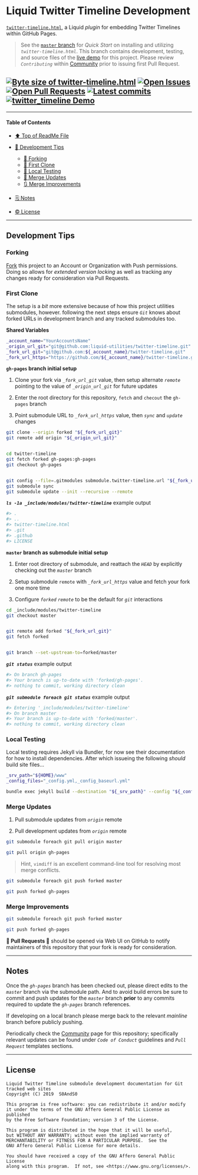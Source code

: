 # Liquid Twitter Timeline Development
[heading__title]:
  #liquid-twitter-timeline-development
  "&#x2B06; Top of this page"


[`twitter-timeline.html`][twitter_timeline__master__source_code], a Liquid _plugin_ for embedding Twitter Timelines within GitHub Pages.


> See the [`master` branch][twitter_timeline__master] for _Quick Start_ on installing and utilizing _`twitter-timeline.html`_. This branch contains development, testing, and source files of the [live demo][demo__twitter_timeline] for this project. Please review _`Contributing`_ within [Community][twitter_timeline__community] prior to issuing first Pull Request.


## [![Byte size of twitter-timeline.html][badge__master__twitter_timeline__source_code]][twitter_timeline__master__source_code] [![Open Issues][badge__issues__twitter_timeline]][issues__twitter_timeline] [![Open Pull Requests][badge__pull_requests__twitter_timeline]][pull_requests__twitter_timeline] [![Latest commits][badge__commits__twitter_timeline__gh_pages]][commits__twitter_timeline__gh_pages] [![twitter_timeline Demo][badge__demo__twitter_timeline]][demo__twitter_timeline]



------


#### Table of Contents


- [&#x2B06; Top of ReadMe File][heading__title]

- [:bridge_at_night: Development Tips][heading__development_tips]

  - [:trident: Forking][heading__forking]
  - [:herb: First Clone][heading__first_clone]
  - [:100: Local Testing][heading__local_testing]
  - [:arrows_counterclockwise: Merge Updates][heading__merge_updates]
  - [:arrows_clockwise: Merge Improvements][heading__merge_improvements]

- [&#x1F5D2; Notes][heading__notes]

- [:copyright: License][heading__license]


------


## Development Tips
[heading__development_tips]:
  #development-tips
  "&#x1F309; Quick reference for those ready to improve this project"


### Forking
[heading__forking]:
  #forking
  "&#x1F531;"


[Fork][fork__twitter_timeline] this project to an Account or Organization with Push permissions. Doing so allows for _extended version locking_ as well as tracking any changes ready for consideration via Pull Requests.


### First Clone
[heading__first_clone]:
  #first-clone
  "&#x1F33F; Steps to ensure git knows about forked URLs in development branch and any tracked submodules"


The setup is a _bit_ more extensive because of how this project utilities submodules, however. following the next steps ensure _`Git`_ knows about forked URLs in development branch and any tracked submodules too.


**Shared Variables**


```Bash
_account_name="YourAccountsName"
_origin_url_git="git@github.com:liquid-utilities/twitter-timeline.git"
_fork_url_git="git@github.com:${_account_name}/twitter-timeline.git"
_fork_url_https="https://github.com/${_account_name}/twitter-timeline.git"
```


**`gh-pages` branch initial setup**


1. Clone your fork via _`_fork_url_git`_ value, then setup alternate _`remote`_ pointing to the value of _`_origin_url_git`_ for future updates

2. Enter the root directory for this repository, `fetch` and `checout` the `gh-pages` branch

3. Point submodule URL to _`_fork_url_https`_ value, then _`sync`_ and _`update`_ changes


```Bash
git clone --origin forked "${_fork_url_git}"
git remote add origin "${_origin_url_git}"


cd twitter-timeline
git fetch forked gh-pages:gh-pages
git checkout gh-pages


git config --file=.gitmodules submodule.twitter-timeline.url "${_fork_url_https}"
git submodule sync
git submodule update --init --recursive --remote
```


**_`ls -1a _include/modules/twitter-timeline`_** example output


```Bash
#> .
#> ..
#> twitter-timeline.html
#> .git
#> .github
#> LICENSE
```


**`master` branch as submodule initial setup**


1. Enter root directory of submodule, and reattach the _`HEAD`_ by explicitly checking out the _`master`_ branch

2. Setup submodule `remote` with _`_fork_url_https`_ value and fetch your fork one more time

3. Configure _`forked`_ _`remote`_ to be the default for _`git`_ interactions


```Bash
cd _include/modules/twitter-timeline
git checkout master


git remote add forked "${_fork_url_git}"
git fetch forked


git branch --set-upstream-to=forked/master
```


**_`git status`_** example output


```Bash
#> On branch gh-pages
#> Your branch is up-to-date with 'forked/gh-pages'.
#> nothing to commit, working directory clean
```


**_`git submodule foreach git status`_** example output


```Bash
#> Entering '_include/modules/twitter-timeline'
#> On branch master
#> Your branch is up-to-date with 'forked/master'.
#> nothing to commit, working directory clean
```


### Local Testing
[heading__local_testing]:
  #local-testing
  "&#x1F4AF; After initial setup, run `npm test` prior to public commits"


Local testing requires Jekyll via Bundler, for now see their documentation for how to install dependencies. After which issueing the following _should_ build site files...


```Bash
_srv_path="${HOME}/www"
_config_files="_config.yml,_config_baseurl.yml"

bundle exec jekyll build --destination "${_srv_path}" --config "${_config_files}"
```


### Merge Updates
[heading__merge_updates]:
  #merge-updates
  "&#x1F504; Update your fork with edits from this repository"


1. Pull submodule updates from _`origin`_ remote

2. Pull development updates from _`origin`_ remote


```Bash
git submodule foreach git pull origin master

git pull origin gh-pages
```


> Hint, `vimdiff` is an excellent command-line tool for resolving most merge conflicts.


```Bash
git submodule foreach git push forked master

git push forked gh-pages
```


### Merge Improvements
[heading__merge_improvements]:
  #merge-improvements
  "&#x1F503; Notify maintainers of this repository that your edits are ready for consideration"


```Bash
git submodule foreach git push forked master

git push forked gh-pages
```


**:tada: Pull Requests :tada:** should be opened via Web UI on GitHub to notify maintainers of this repository that your fork is ready for consideration.


___


## Notes
[heading__notes]:
  #notes
  "&#x1F5D2; Additional resources and things to keep in mind when developing"


Once the _`gh-pages`_ branch has been checked out, please direct edits to the _`master`_ branch via the submodule path. And to avoid build errors be sure to commit and push updates for the _`master`_ branch **prior** to any commits required to update the _`gh-pages`_ branch references.


If developing on a local branch please merge back to the relevant _mainline_ branch before publicly pushing.


Periodically check the [Community][twitter_timeline__community] page for this repository; specifically relevant updates can be found under _`Code of Conduct`_ guidelines and _`Pull Request`_ templates sections.


___


## License
[heading__license]:
  #license
  "&#x00A9; Legal bits of Open Source software"


```
Liquid Twitter Timeline submodule development documentation for Git tracked web sites
Copyright (C) 2019  S0AndS0

This program is free software: you can redistribute it and/or modify
it under the terms of the GNU Affero General Public License as published
by the Free Software Foundation; version 3 of the License.

This program is distributed in the hope that it will be useful,
but WITHOUT ANY WARRANTY; without even the implied warranty of
MERCHANTABILITY or FITNESS FOR A PARTICULAR PURPOSE.  See the
GNU Affero General Public License for more details.

You should have received a copy of the GNU Affero General Public License
along with this program.  If not, see <https://www.gnu.org/licenses/>.
```



[twitter_timeline__master]:
  https://github.com/liquid-utilities/twitter-timeline/
  ""


[fork__twitter_timeline]:
  https://github.com/liquid-utilities/twitter-timeline/fork
  ""


[badge__commits__twitter_timeline__gh_pages]:
  https://img.shields.io/github/last-commit/liquid-utilities/twitter-timeline/gh-pages.svg

[commits__twitter_timeline__gh_pages]:
  https://github.com/liquid-utilities/twitter-timeline/commits/gh-pages
  "&#x1F4DD; History of changes on this branch"


[twitter_timeline__community]:
  https://github.com/liquid-utilities/twitter-timeline/community
  "&#x1F331; Dedicated to functioning code"



[badge__demo__twitter_timeline]:
  https://img.shields.io/website/https/liquid-utilities.github.io/twitter-timeline/index.html.svg?down_color=darkorange&down_message=Offline&label=Demo&logo=Demo%20Site&up_color=success&up_message=Online

[demo__twitter_timeline]:
  https://liquid-utilities.github.io/twitter-timeline/index.html
  "&#x1F52C; Exposes examples of how to utilize code from this repository"


[badge__issues__twitter_timeline]:
  https://img.shields.io/github/issues/liquid-utilities/twitter-timeline.svg

[issues__twitter_timeline]:
  https://github.com/liquid-utilities/twitter-timeline/issues
  "&#x2622; Search for and _bump_ existing issues or open new issues for project maintainer to address."


[badge__pull_requests__twitter_timeline]:
  https://img.shields.io/github/issues-pr/liquid-utilities/twitter-timeline.svg

[pull_requests__twitter_timeline]:
  https://github.com/liquid-utilities/twitter-timeline/pulls
  "&#x1F3D7; Pull Request friendly, though please check the Community guidelines"


[badge__master__twitter_timeline__source_code]:
  https://img.shields.io/github/size/liquid-utilities/twitter-timeline/twitter-timeline.html.svg?label=twitter-timeline.html

[twitter_timeline__master__source_code]:
  https://github.com/liquid-utilities/twitter-timeline/blob/master/twitter-timeline.html
  "&#x2328; Project source code"
